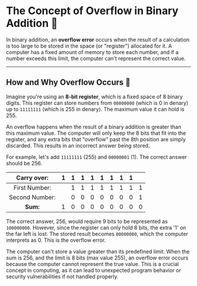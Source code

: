 # The Concept of Overflow in Binary Addition 🤯

In binary addition, an **overflow error** occurs when the result of a calculation is too large to be stored in the space (or "register") allocated for it. A computer has a fixed amount of memory to store each number, and if a number exceeds this limit, the computer can't represent the correct value.

---

## How and Why Overflow Occurs 🚫

Imagine you're using an **8-bit register**, which is a fixed space of 8 binary digits. This register can store numbers from `00000000` (which is 0 in denary) up to `11111111` (which is 255 in denary). The maximum value it can hold is 255.

An overflow happens when the result of a binary addition is greater than this maximum value. The computer will only keep the 8 bits that fit into the register, and any extra bits that "overflow" past the 8th position are simply discarded. This results in an incorrect answer being stored.

For example, let's add `11111111` (255) and `00000001` (1). The correct answer should be 256.

| Carry over: | 1 | 1 | 1 | 1 | 1 | 1 | 1 | 1 | |
|:---:|:---:|:---:|:---:|:---:|:---:|:---:|:---:|:---:|:---:|
| First Number: | | 1 | 1 | 1 | 1 | 1 | 1 | 1 | 1 |
| Second Number: | | 0 | 0 | 0 | 0 | 0 | 0 | 0 | 1 |
| **Sum:** | 1 | 0 | 0 | 0 | 0 | 0 | 0 | 0 | 0 |

The correct answer, 256, would require 9 bits to be represented as `100000000`. However, since the register can only hold 8 bits, the extra '1' on the far left is lost. The stored result becomes `00000000`, which the computer interprets as 0. This is the overflow error.

The computer can't store a value greater than its predefined limit. When the sum is 256, and the limit is 8 bits (max value 255), an overflow error occurs because the computer cannot represent the true value. This is a crucial concept in computing, as it can lead to unexpected program behavior or security vulnerabilities if not handled properly.